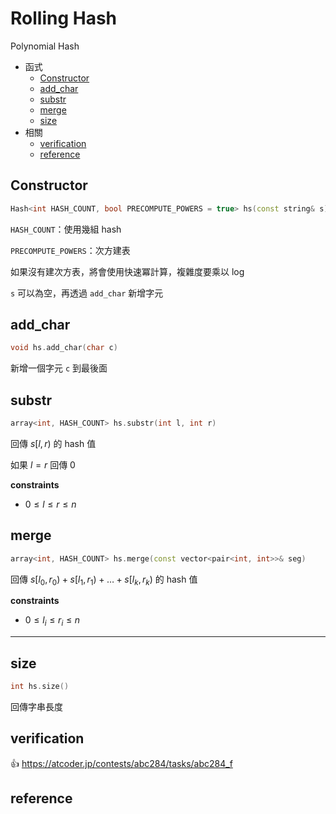 # Rolling Hash

Polynomial Hash

- 函式
    - [Constructor](#Constructor)
    - [add_char](#add_char)
    - [substr](#substr)
    - [merge](#merge)
	- [size](#size)
- 相關
    - [verification](#verification)
    - [reference](#reference)

## Constructor

```cpp
Hash<int HASH_COUNT, bool PRECOMPUTE_POWERS = true> hs(const string& s)
```

`HASH_COUNT`：使用幾組 hash

`PRECOMPUTE_POWERS`：次方建表

如果沒有建次方表，將會使用快速冪計算，複雜度要乘以 $\log$

`s` 可以為空，再透過 `add_char` 新增字元

## add_char

```cpp
void hs.add_char(char c)
```

新增一個字元 `c` 到最後面

## substr

```cpp
array<int, HASH_COUNT> hs.substr(int l, int r)
```

回傳 $s[l, r)$ 的 hash 值

如果 $l = r$ 回傳 $0$

**constraints**

- $0 \leq l \leq r \leq n$

## merge

```cpp
array<int, HASH_COUNT> hs.merge(const vector<pair<int, int>>& seg)
```

回傳 $s[l_0, r_0) + s[l_1, r_1) + \dots + s[l_k, r_k)$ 的 hash 值

**constraints**

- $0 \leq l_i \leq r_i \leq n$

---

## size

```cpp
int hs.size()
```

回傳字串長度

## verification

:thumbsup: https://atcoder.jp/contests/abc284/tasks/abc284_f

## reference
